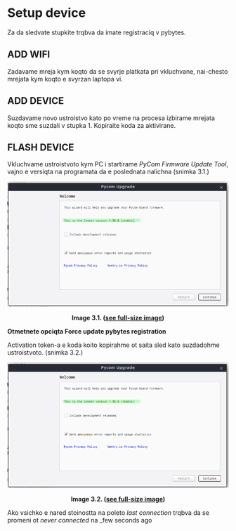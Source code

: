 # Setup device

Za da sledvate stupkite trqbva da imate registraciq v pybytes.



## ADD WIFI

Zadavame mreja kym koqto da se svyrje platkata pri vkluchvane, nai-chesto mrejata kym koqto e svyrzan laptopa vi.



## ADD DEVICE

Suzdavame novo ustroistvo kato po vreme na procesa izbirame mrejata koqto sme suzdali v stupka 1. Kopiraite koda za aktivirane.

<!-- **<p style="text-align: center;"> ![import-from-vcs.png](/img/ref-token.png) </p>** **<p style="text-align: center;"> Image 3.1. (<a href="/img/ref-token.png">see full-size image</a>) </p>** -->



## FLASH DEVICE

Vkluchvame ustroistvoto kym PC i startirame _PyCom Firmware Update Tool_, vajno e versiqta na programata da e poslednata nalichna (snimka 3.1.) 

**<p style="text-align: center;"> ![pycomflasher.png](assets/images/pycomflasher.png) </p>** **<p style="text-align: center;"> Image 3.1. (<a href="../assets/images/pycomflasher.png">see full-size image</a>) </p>**

**Otmetnete opciqta Force update pybytes registration**



Activation token-a e koda koito kopirahme ot saita sled kato suzdadohme ustroistvoto. (snimka 3.2.)

**<p style="text-align: center;"> ![import-from-vcs.png](/assets/images/pycomflasher.png) </p>** **<p style="text-align: center;"> Image 3.2. (<a href="../assets/images/pycomflasher.png">see full-size image</a>) </p>**

Ako vsichko e nared stoinostta na poleto _last connection_ trqbva da se promeni ot _never connected_ na _few seconds ago
